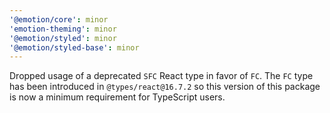 ```yaml
---
'@emotion/core': minor
'emotion-theming': minor
'@emotion/styled': minor
'@emotion/styled-base': minor
---
```


Dropped usage of a deprecated `SFC` React type in favor of `FC`. The `FC` type has been introduced in `@types/react@16.7.2` so this version of this package is now a minimum requirement for TypeScript users.
